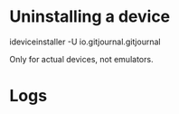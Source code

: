 # Uninstalling a device

ideviceinstaller -U io.gitjournal.gitjournal

Only for actual devices, not emulators.

# Logs


